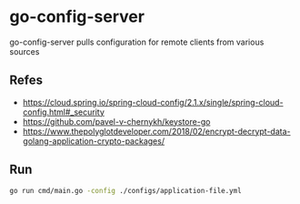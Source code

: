 # go-config-server

go-config-server pulls configuration for remote clients from various sources

## Refes

- https://cloud.spring.io/spring-cloud-config/2.1.x/single/spring-cloud-config.html#_security
- https://github.com/pavel-v-chernykh/keystore-go
- https://www.thepolyglotdeveloper.com/2018/02/encrypt-decrypt-data-golang-application-crypto-packages/

## Run

```bash
go run cmd/main.go -config ./configs/application-file.yml
```
